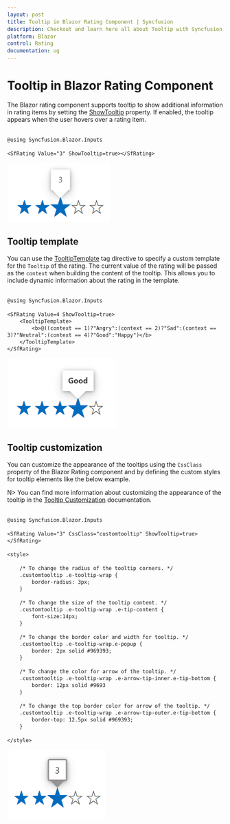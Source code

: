 ```yaml
---
layout: post
title: Tooltip in Blazor Rating Component | Syncfusion
description: Checkout and learn here all about Tooltip with Syncfusion Blazor Rating component in Blazor Server App and Blazor WebAssembly App.
platform: Blazor
control: Rating
documentation: ug
---
```


# Tooltip in Blazor Rating Component

The Blazor rating component supports tooltip to show additional information in rating items by setting the [ShowTooltip](https://help.syncfusion.com/cr/blazor/Syncfusion.Blazor.Inputs.SfRating.html#Syncfusion_Blazor_Inputs_SfRating_ShowTooltip) property. If enabled, the tooltip appears when the user hovers over a rating item.

```cshtml

@using Syncfusion.Blazor.Inputs

<SfRating Value="3" ShowTooltip=true></SfRating>

```

![Blazor Rating Component with Tooltip](./images/blazor-rating-tooltip.png)

## Tooltip template

You can use the [TooltipTemplate](https://help.syncfusion.com/cr/blazor/Syncfusion.Blazor.Inputs.SfRating.html#Syncfusion_Blazor_Inputs_SfRating_TooltipTemplate) tag directive to specify a custom template for the `Tooltip` of the rating. The current value of the rating will be passed as the `context` when building the content of the tooltip. This allows you to include dynamic information about the rating in the template.

```cshtml

@using Syncfusion.Blazor.Inputs

<SfRating Value=4 ShowTooltip=true>
    <TooltipTemplate>
        <b>@((context == 1)?"Angry":(context == 2)?"Sad":(context == 3)?"Neutral":(context == 4)?"Good":"Happy")</b>
    </TooltipTemplate>
</SfRating>

```

![Blazor Rating Component with Tooltip Template](./images/blazor-rating-tooltip-template.png)

## Tooltip customization

You can customize the appearance of the tooltips using the `CssClass` property of the Blazor Rating component and by defining the custom styles for tooltip elements like the below example.

N> You can find more information about customizing the appearance of the tooltip in the [Tooltip Customization](https://blazor.syncfusion.com/documentation/tooltip/style) documentation.

```cshtml

@using Syncfusion.Blazor.Inputs

<SfRating Value="3" CssClass="customtooltip" ShowTooltip=true></SfRating>

<style>

    /* To change the radius of the tooltip corners. */
    .customtooltip .e-tooltip-wrap {
        border-radius: 3px;
    }

    /* To change the size of the tooltip content. */
    .customtooltip .e-tooltip-wrap .e-tip-content {
        font-size:14px;
    }

    /* To change the border color and width for tooltip. */
    .customtooltip .e-tooltip-wrap.e-popup {
        border: 2px solid #969393;
    }

    /* To change the color for arrow of the tooltip. */
    .customtooltip .e-tooltip-wrap .e-arrow-tip-inner.e-tip-bottom {
        border: 12px solid #9693
    }

    /* To change the top border color for arrow of the tooltip. */
    .customtooltip .e-tooltip-wrap .e-arrow-tip-outer.e-tip-bottom {
        border-top: 12.5px solid #969393;
    }

</style>

```

![Blazor Rating Component with Tooltip Customization](./images/blazor-rating-custom-tooltip.png)